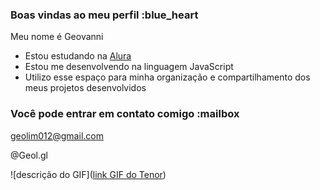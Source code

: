 ### Boas vindas ao meu perfil :blue_heart

Meu nome é Geovanni

- Estou estudando na [Alura](https://www.alura.com.br)
- Estou me desenvolvendo na linguagem JavaScript
- Utilizo esse espaço para minha organização e compartilhamento dos meus projetos desenvolvidos

### Você pode entrar em contato comigo :mailbox

geolim012@gmail.com

@Geol.gl

![descrição do GIF]([link GIF do Tenor](https://tenor.com/pt-BR/view/joker-ha-gif-717265033515734384))
